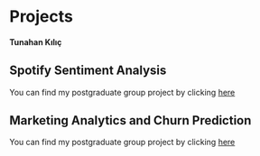 # Projects
#### Tunahan Kılıç

## Spotify Sentiment Analysis

You can find my postgraduate group project by clicking [here](https://pjournal.github.io/mef03g-spo-R-ify/SpotifyR/EDA_Final_Report.html) 

## Marketing Analytics and Churn Prediction

You can find my postgraduate group project by clicking [here](https://htmlpreview.github.io/?https://github.com/KutayAkalin/Projects/blob/master/BDA523_Final_Project_KKbox.html) 
